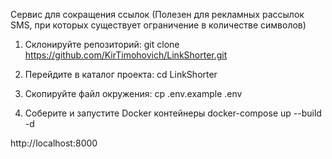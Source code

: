 Сервис для сокращения ссылок (Полезен для рекламных рассылок SMS, при которых существует ограничение в количестве символов)

1) Склонируйте репозиторий: git clone https://github.com/KirTimohovich/LinkShorter.git

2) Перейдите в каталог проекта: cd LinkShorter

3) Скопируйте файл окружения: cp .env.example .env

4) Соберите и запустите Docker контейнеры docker-compose up --build -d

http://localhost:8000


